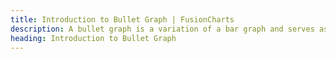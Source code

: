 ```yaml
---
title: Introduction to Bullet Graph | FusionCharts
description: A bullet graph is a variation of a bar graph and serves as a light weight replacement for dashboard gauges and meters.
heading: Introduction to Bullet Graph
---
```



